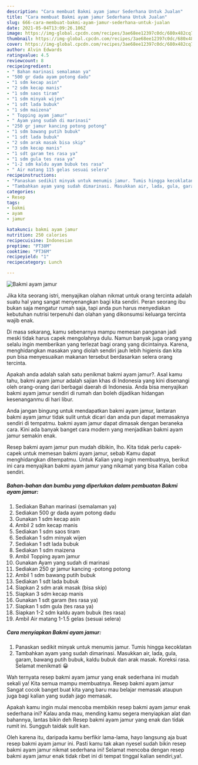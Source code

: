 ```yaml
---
description: "Cara membuat Bakmi ayam jamur Sederhana Untuk Jualan"
title: "Cara membuat Bakmi ayam jamur Sederhana Untuk Jualan"
slug: 666-cara-membuat-bakmi-ayam-jamur-sederhana-untuk-jualan
date: 2021-05-04T13:09:26.106Z
image: https://img-global.cpcdn.com/recipes/3ae68ee12397c0dc/680x482cq70/bakmi-ayam-jamur-foto-resep-utama.jpg
thumbnail: https://img-global.cpcdn.com/recipes/3ae68ee12397c0dc/680x482cq70/bakmi-ayam-jamur-foto-resep-utama.jpg
cover: https://img-global.cpcdn.com/recipes/3ae68ee12397c0dc/680x482cq70/bakmi-ayam-jamur-foto-resep-utama.jpg
author: Alvin Edwards
ratingvalue: 4.5
reviewcount: 8
recipeingredient:
- " Bahan marinasi semalaman ya"
- "500 gr dada ayam potong dadu"
- "1 sdm kecap asin"
- "2 sdm kecap manis"
- "1 sdm saos tiram"
- "1 sdm minyak wijen"
- "1 sdt lada bubuk"
- "1 sdm maizena"
- " Topping ayam jamur"
- " Ayam yang sudah di marinasi"
- "250 gr jamur kancing potong potong"
- "1 sdm bawang putih bubuk"
- "1 sdt lada bubuk"
- "2 sdm arak masak bisa skip"
- "3 sdm kecap manis"
- "1 sdt garam tes rasa ya"
- "1 sdm gula tes rasa ya"
- "1-2 sdm kaldu ayam bubuk tes rasa"
- " Air matang 115 gelas sesuai selera"
recipeinstructions:
- "Panaskan sedikit minyak untuk menumis jamur. Tumis hingga kecoklatan"
- "Tambahkan ayam yang sudah dimarinasi. Masukkan air, lada, gula, garam, bawang putih bubuk, kaldu bubuk dan arak masak. Koreksi rasa. Selamat menikmati 😀"
categories:
- Resep
tags:
- bakmi
- ayam
- jamur

katakunci: bakmi ayam jamur 
nutrition: 250 calories
recipecuisine: Indonesian
preptime: "PT38M"
cooktime: "PT36M"
recipeyield: "1"
recipecategory: Lunch

---
```



![Bakmi ayam jamur](https://img-global.cpcdn.com/recipes/3ae68ee12397c0dc/680x482cq70/bakmi-ayam-jamur-foto-resep-utama.jpg)

Jika kita seorang istri, menyajikan olahan nikmat untuk orang tercinta adalah suatu hal yang sangat menyenangkan bagi kita sendiri. Peran seorang ibu bukan saja mengatur rumah saja, tapi anda pun harus menyediakan kebutuhan nutrisi terpenuhi dan olahan yang dikonsumsi keluarga tercinta wajib enak.

Di masa  sekarang, kamu sebenarnya mampu memesan panganan jadi meski tidak harus capek mengolahnya dulu. Namun banyak juga orang yang selalu ingin memberikan yang terlezat bagi orang yang dicintainya. Karena, menghidangkan masakan yang diolah sendiri jauh lebih higienis dan kita pun bisa menyesuaikan makanan tersebut berdasarkan selera orang tercinta. 



Apakah anda adalah salah satu penikmat bakmi ayam jamur?. Asal kamu tahu, bakmi ayam jamur adalah sajian khas di Indonesia yang kini disenangi oleh orang-orang dari berbagai daerah di Indonesia. Anda bisa menyajikan bakmi ayam jamur sendiri di rumah dan boleh dijadikan hidangan kesenanganmu di hari libur.

Anda jangan bingung untuk mendapatkan bakmi ayam jamur, lantaran bakmi ayam jamur tidak sulit untuk dicari dan anda pun dapat memasaknya sendiri di tempatmu. bakmi ayam jamur dapat dimasak dengan beraneka cara. Kini ada banyak banget cara modern yang menjadikan bakmi ayam jamur semakin enak.

Resep bakmi ayam jamur pun mudah dibikin, lho. Kita tidak perlu capek-capek untuk memesan bakmi ayam jamur, sebab Kamu dapat menghidangkan ditempatmu. Untuk Kalian yang ingin membuatnya, berikut ini cara menyajikan bakmi ayam jamur yang nikamat yang bisa Kalian coba sendiri.

<!--inarticleads1-->

##### Bahan-bahan dan bumbu yang diperlukan dalam pembuatan Bakmi ayam jamur:

1. Sediakan  Bahan marinasi (semalaman ya)
1. Sediakan 500 gr dada ayam potong dadu
1. Gunakan 1 sdm kecap asin
1. Ambil 2 sdm kecap manis
1. Sediakan 1 sdm saos tiram
1. Sediakan 1 sdm minyak wijen
1. Sediakan 1 sdt lada bubuk
1. Sediakan 1 sdm maizena
1. Ambil  Topping ayam jamur
1. Gunakan  Ayam yang sudah di marinasi
1. Sediakan 250 gr jamur kancing -potong potong
1. Ambil 1 sdm bawang putih bubuk
1. Sediakan 1 sdt lada bubuk
1. Siapkan 2 sdm arak masak (bisa skip)
1. Siapkan 3 sdm kecap manis
1. Gunakan 1 sdt garam (tes rasa ya)
1. Siapkan 1 sdm gula (tes rasa ya)
1. Siapkan 1-2 sdm kaldu ayam bubuk (tes rasa)
1. Ambil  Air matang 1-1.5 gelas (sesuai selera)




<!--inarticleads2-->

##### Cara menyiapkan Bakmi ayam jamur:

1. Panaskan sedikit minyak untuk menumis jamur. Tumis hingga kecoklatan
1. Tambahkan ayam yang sudah dimarinasi. Masukkan air, lada, gula, garam, bawang putih bubuk, kaldu bubuk dan arak masak. Koreksi rasa. Selamat menikmati 😀




Wah ternyata resep bakmi ayam jamur yang enak sederhana ini mudah sekali ya! Kita semua mampu membuatnya. Resep bakmi ayam jamur Sangat cocok banget buat kita yang baru mau belajar memasak ataupun juga bagi kalian yang sudah jago memasak.

Apakah kamu ingin mulai mencoba membikin resep bakmi ayam jamur enak sederhana ini? Kalau anda mau, mending kamu segera menyiapkan alat dan bahannya, lantas bikin deh Resep bakmi ayam jamur yang enak dan tidak rumit ini. Sungguh taidak sulit kan. 

Oleh karena itu, daripada kamu berfikir lama-lama, hayo langsung aja buat resep bakmi ayam jamur ini. Pasti kamu tak akan nyesel sudah bikin resep bakmi ayam jamur nikmat sederhana ini! Selamat mencoba dengan resep bakmi ayam jamur enak tidak ribet ini di tempat tinggal kalian sendiri,ya!.

